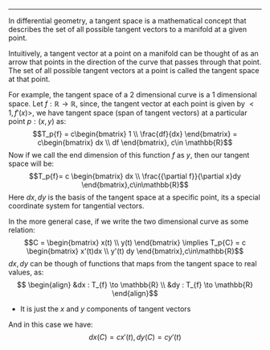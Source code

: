 ----
In differential geometry, a tangent space is a mathematical concept that describes the set of all possible tangent vectors to a manifold at a given point.

Intuitively, a tangent vector at a point on a manifold can be thought of as an arrow that points in the direction of the curve that passes through that point. The set of all possible tangent vectors at a point is called the tangent space at that point.

For example, the tangent space of a 2 dimensional curve is a 1 dimensional space. Let $f:\mathbb{R}\to \mathbb{R}$, since, the tangent vector at each point is given by $<1,f'(x)>$, we have tangent space (span of tangent vectors) at a particular point $p : (x,y)$ as: $$T_p{f} = c\begin{bmatrix}
1 \\
\frac{df}{dx} 
\end{bmatrix} = c\begin{bmatrix}
dx \\
df
\end{bmatrix}, c\in \mathbb{R}$$
Now if we call the end dimension of this function $f$ as $y$, then our tangent space will be:
$$T_p{f}= c \begin{bmatrix}
dx \\
\frac{{\partial f}}{\partial x}dy
\end{bmatrix},c\in\mathbb{R}$$
Here $dx, dy$ is the basis of the tangent space at a specific point, its a special coordinate system for tangential vectors.

In the more general case, if we write the two dimensional curve as some relation:
$$C = \begin{bmatrix}
x(t) \\
y(t)
\end{bmatrix} \implies T_p{C} = c \begin{bmatrix}
x'(t)dx \\
y'(t) dy
\end{bmatrix},c\in\mathbb{R}$$
$dx,dy$ can be though of functions that maps from the tangent space to real values, as: $$
\begin{align}
&dx : T_{f} \to \mathbb{R} \\
&dy : T_{f} \to \mathbb{R}
\end{align}$$
- It is just the $x$ and $y$ components of tangent vectors

And in this case we have: $$dx (C) = cx'(t), dy(C) = cy'(t)$$



